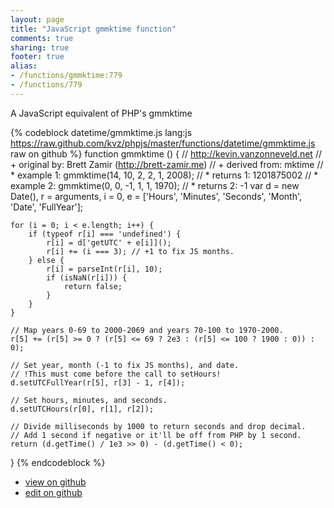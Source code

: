 ```yaml
---
layout: page
title: "JavaScript gmmktime function"
comments: true
sharing: true
footer: true
alias:
- /functions/gmmktime:779
- /functions/779
---
```

A JavaScript equivalent of PHP's gmmktime

{% codeblock datetime/gmmktime.js lang:js https://raw.github.com/kvz/phpjs/master/functions/datetime/gmmktime.js raw on github %}
function gmmktime () {
    // http://kevin.vanzonneveld.net
    // +   original by: Brett Zamir (http://brett-zamir.me)
    // +   derived from: mktime
    // *     example 1: gmmktime(14, 10, 2, 2, 1, 2008);
    // *     returns 1: 1201875002
    // *     example 2: gmmktime(0, 0, -1, 1, 1, 1970);
    // *     returns 2: -1
    var d = new Date(),
        r = arguments,
        i = 0,
        e = ['Hours', 'Minutes', 'Seconds', 'Month', 'Date', 'FullYear'];

    for (i = 0; i < e.length; i++) {
        if (typeof r[i] === 'undefined') {
            r[i] = d['getUTC' + e[i]]();
            r[i] += (i === 3); // +1 to fix JS months.
        } else {
            r[i] = parseInt(r[i], 10);
            if (isNaN(r[i])) {
                return false;
            }
        }
    }

    // Map years 0-69 to 2000-2069 and years 70-100 to 1970-2000.
    r[5] += (r[5] >= 0 ? (r[5] <= 69 ? 2e3 : (r[5] <= 100 ? 1900 : 0)) : 0);

    // Set year, month (-1 to fix JS months), and date.
    // !This must come before the call to setHours!
    d.setUTCFullYear(r[5], r[3] - 1, r[4]);

    // Set hours, minutes, and seconds.
    d.setUTCHours(r[0], r[1], r[2]);

    // Divide milliseconds by 1000 to return seconds and drop decimal.
    // Add 1 second if negative or it'll be off from PHP by 1 second.
    return (d.getTime() / 1e3 >> 0) - (d.getTime() < 0);
}
{% endcodeblock %}

 - [view on github](https://github.com/kvz/phpjs/blob/master/functions/datetime/gmmktime.js)
 - [edit on github](https://github.com/kvz/phpjs/edit/master/functions/datetime/gmmktime.js)
